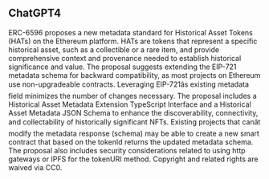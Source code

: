 ## ChatGPT4

ERC-6596 proposes a new metadata standard for Historical Asset Tokens (HATs) on the Ethereum platform. HATs are tokens that represent a specific historical asset, such as a collectible or a rare item, and provide comprehensive context and provenance needed to establish historical significance and value. The proposal suggests extending the EIP-721 metadata schema for backward compatibility, as most projects on Ethereum use non-upgradeable contracts. Leveraging EIP-721âs existing metadata field minimizes the number of changes necessary. The proposal includes a Historical Asset Metadata Extension TypeScript Interface and a Historical Asset Metadata JSON Schema to enhance the discoverability, connectivity, and collectability of historically significant NFTs. Existing projects that canât modify the metadata response (schema) may be able to create a new smart contract that based on the tokenId returns the updated metadata schema. The proposal also includes security considerations related to using http gateways or IPFS for the tokenURI method. Copyright and related rights are waived via CC0.
